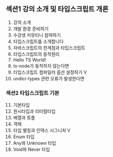 ## 섹션1 강의 소개 및 타입스크립트 개론
1. 강의 소개
2. 개발 환경 준비하기
3. 수강생 커뮤티니 참여하기
4. 타입스크립트를 소개합니다
5. 자바스크립트의 한계점과 타입스크립트
6. 타입스크립트의 동작원리
7. Hello TS World!
8. ts-node가 동작하지 않는다면
9. 타입스크립트 컴파일러 옵션 설정하기 V
10. undici-types 관련 오류가 발생한다면

### 섹션2 타입스크립트 기본
11. 기본타입
12. 원시타입과 리터럴타입
13. 배열과 튜플
14. 객체
15. 타입 별칭과 인덱스 시그니처 V
16. Enum 타입
17. Any와 Unknown 타입
18. Void와 Never 타입

